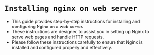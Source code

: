 # `Installing nginx on web server`
- This guide provides step-by-step instructions for installing and configuring Nginx on a web server.
- These instructions are designed to assist you in setting up Nginx to serve web pages and handle HTTP requests.
- Please follow these instructions carefully to ensure that Nginx is installed and configured properly and effectively.

